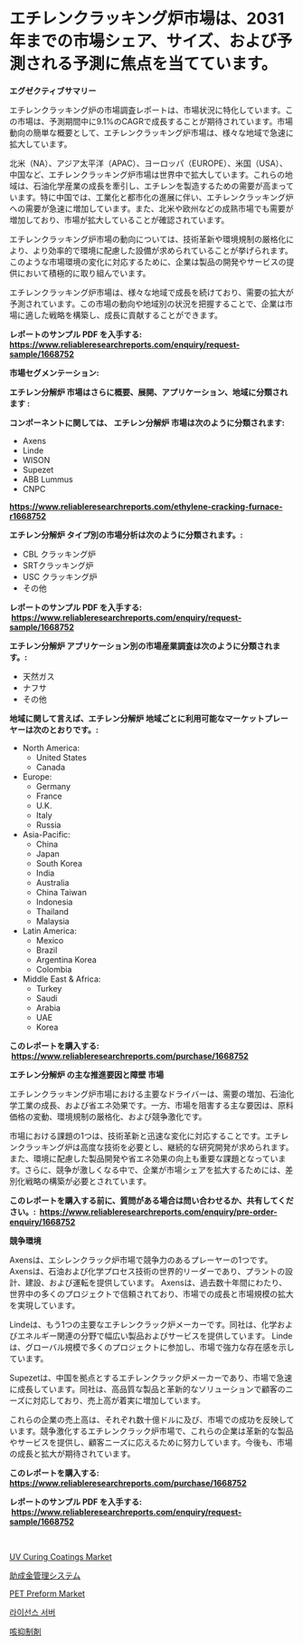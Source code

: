 <p><h1>エチレンクラッキング炉市場は、2031年までの市場シェア、サイズ、および予測される予測に焦点を当てています。</h1></p><p><strong>エグゼクティブサマリー</strong></p>
<p><p>エチレンクラッキング炉の市場調査レポートは、市場状況に特化しています。この市場は、予測期間中に9.1%のCAGRで成長することが期待されています。市場動向の簡単な概要として、エチレンクラッキング炉市場は、様々な地域で急速に拡大しています。</p><p>北米（NA）、アジア太平洋（APAC）、ヨーロッパ（EUROPE）、米国（USA）、中国など、エチレンクラッキング炉市場は世界中で拡大しています。これらの地域は、石油化学産業の成長を牽引し、エチレンを製造するための需要が高まっています。特に中国では、工業化と都市化の進展に伴い、エチレンクラッキング炉への需要が急速に増加しています。また、北米や欧州などの成熟市場でも需要が増加しており、市場が拡大していることが確認されています。</p><p>エチレンクラッキング炉市場の動向については、技術革新や環境規制の厳格化により、より効率的で環境に配慮した設備が求められていることが挙げられます。このような市場環境の変化に対応するために、企業は製品の開発やサービスの提供において積極的に取り組んでいます。</p><p>エチレンクラッキング炉市場は、様々な地域で成長を続けており、需要の拡大が予測されています。この市場の動向や地域別の状況を把握することで、企業は市場に適した戦略を構築し、成長に貢献することができます。</p></p>
<p><strong>レポートのサンプル PDF を入手する: <a href="https://www.reliableresearchreports.com/enquiry/request-sample/1668752">https://www.reliableresearchreports.com/enquiry/request-sample/1668752</a></strong></p>
<p><strong>市場セグメンテーション:</strong></p>
<p><strong> エチレン分解炉 市場はさらに概要、展開、アプリケーション、地域に分類されます :</strong></p>
<p><strong>コンポーネントに関しては、 エチレン分解炉 市場は次のように分類されます: &nbsp;</strong></p>
<p><ul><li>Axens</li><li>Linde</li><li>WISON</li><li>Supezet</li><li>ABB Lummus</li><li>CNPC</li></ul></p>
<p><strong><a href="https://www.reliableresearchreports.com/ethylene-cracking-furnace-r1668752">https://www.reliableresearchreports.com/ethylene-cracking-furnace-r1668752</a></strong></p>
<p><strong> エチレン分解炉 タイプ別の市場分析は次のように分類されます。:</strong></p>
<p><ul><li>CBL クラッキング炉</li><li>SRTクラッキング炉</li><li>USC クラッキング炉</li><li>その他</li></ul></p>
<p><strong>レポートのサンプル PDF を入手する: &nbsp;<a href="https://www.reliableresearchreports.com/enquiry/request-sample/1668752">https://www.reliableresearchreports.com/enquiry/request-sample/1668752</a></strong></p>
<p><strong> エチレン分解炉 アプリケーション別の市場産業調査は次のように分類されます。:</strong></p>
<p><ul><li>天然ガス</li><li>ナフサ</li><li>その他</li></ul></p>
<p><strong>地域に関して言えば、エチレン分解炉 地域ごとに利用可能なマーケットプレーヤーは次のとおりです。:</strong></p>
<p><ul>
    <li>
        North America:
        <ul>
            <li>United States</li>
            <li>Canada</li>
        </ul>
    </li>
    <li>
        Europe:
        <ul>
            <li>Germany</li>
            <li>France</li>
            <li>U.K.</li>
            <li>Italy</li>
            <li>Russia</li>
        </ul>
    </li>
    <li>
        Asia-Pacific:
        <ul>
            <li>China</li>
            <li>Japan</li>
            <li>South Korea</li>
            <li>India</li>
            <li>Australia</li>
            <li>China Taiwan</li>
            <li>Indonesia</li>
            <li>Thailand</li>
            <li>Malaysia</li>
        </ul>
    </li>
    <li>
        Latin America:
        <ul>
            <li>Mexico</li>
            <li>Brazil</li>
            <li>Argentina Korea</li>
            <li>Colombia</li>
        </ul>
    </li>
    <li>
        Middle East & Africa:
        <ul>
            <li>Turkey</li>
            <li>Saudi</li>
            <li>Arabia</li>
            <li>UAE</li>
            <li>Korea</li>
        </ul>
    </li>
    </ul></p>
<p><strong>このレポートを購入する: &nbsp;<a href="https://www.reliableresearchreports.com/purchase/1668752">https://www.reliableresearchreports.com/purchase/1668752</a></strong></p>
<p><strong>エチレン分解炉 の主な推進要因と障壁 市場</strong></p>
<p><p>エチレンクラッキング炉市場における主要なドライバーは、需要の増加、石油化学工業の成長、および省エネ効果です。一方、市場を阻害する主な要因は、原料価格の変動、環境規制の厳格化、および競争激化です。</p><p>市場における課題の1つは、技術革新と迅速な変化に対応することです。エチレンクラッキング炉は高度な技術を必要とし、継続的な研究開発が求められます。また、環境に配慮した製品開発や省エネ効果の向上も重要な課題となっています。さらに、競争が激しくなる中で、企業が市場シェアを拡大するためには、差別化戦略の構築が必要とされています。</p></p>
<p><strong>このレポートを購入する前に、質問がある場合は問い合わせるか、共有してください。:&nbsp; <a href="https://www.reliableresearchreports.com/enquiry/pre-order-enquiry/1668752">https://www.reliableresearchreports.com/enquiry/pre-order-enquiry/1668752</a></strong></p>
<p><strong>競争環境</strong></p>
<p><p>Axensは、エシレンクラック炉市場で競争力のあるプレーヤーの1つです。 Axensは、石油および化学プロセス技術の世界的リーダーであり、プラントの設計、建設、および運転を提供しています。 Axensは、過去数十年間にわたり、世界中の多くのプロジェクトで信頼されており、市場での成長と市場規模の拡大を実現しています。</p><p>Lindeは、もう1つの主要なエチレンクラック炉メーカーです。同社は、化学およびエネルギー関連の分野で幅広い製品およびサービスを提供しています。 Lindeは、グローバル規模で多くのプロジェクトに参加し、市場で強力な存在感を示しています。</p><p>Supezetは、中国を拠点とするエチレンクラック炉メーカーであり、市場で急速に成長しています。同社は、高品質な製品と革新的なソリューションで顧客のニーズに対応しており、売上高が着実に増加しています。</p><p>これらの企業の売上高は、それぞれ数十億ドルに及び、市場での成功を反映しています。競争激化するエチレンクラック炉市場で、これらの企業は革新的な製品やサービスを提供し、顧客ニーズに応えるために努力しています。今後も、市場の成長と拡大が期待されています。</p></p>
<p><strong>このレポートを購入する: &nbsp; <a href="https://www.reliableresearchreports.com/purchase/1668752">https://www.reliableresearchreports.com/purchase/1668752</a></strong></p>
<p><strong>レポートのサンプル PDF を入手する: &nbsp;<a href="https://www.reliableresearchreports.com/enquiry/request-sample/1668752">https://www.reliableresearchreports.com/enquiry/request-sample/1668752</a></strong><strong></strong></p>
<p>&nbsp;</p>
<p><p><a href="https://www.linkedin.com/pulse/uv-curing-coatings-market-comprehensive-report-its-share-amp-c8bce?trackingId=liTSRapH2%2BzgJYPIKTYgfw%3D%3D">UV Curing Coatings Market</a></p><p><a href="https://medium.com/@jackpeters644/%E3%82%B0%E3%83%A9%E3%83%B3%E3%83%88%E7%AE%A1%E7%90%86%E3%82%B7%E3%82%B9%E3%83%86%E3%83%A0%E5%B8%82%E5%A0%B4%E8%AA%BF%E6%9F%BB%E3%83%AC%E3%83%9D%E3%83%BC%E3%83%88-%E3%81%9D%E3%81%AE%E6%AD%B4%E5%8F%B2%E3%81%A82024%E5%B9%B4%E3%81%8B%E3%82%892031%E5%B9%B4%E3%81%BE%E3%81%A7%E3%81%AE%E4%BA%88%E6%B8%AC-602ac6b988bf">助成金管理システム</a></p><p><a href="https://www.linkedin.com/pulse/pet-preform-market-size-reflecting-forecast-till-2031-type-application-doofe?trackingId=RJoOmWMyo0i13xNA7XQStQ%3D%3D">PET Preform Market</a></p><p><a href="https://medium.com/@tarynhermanii/%EB%A9%B4%ED%97%88-%EC%84%9C%EB%B2%84-%EC%8B%9C%EC%9E%A5-%EC%9C%A0%ED%98%95-%EC%9D%91%EC%9A%A9-%EB%B0%8F-%EC%A7%80%EB%A6%AC%EC%97%90-%EC%9D%98%ED%95%9C-%ED%8F%AC%EA%B4%84%EC%A0%81%EC%9D%B8-%ED%8F%89%EA%B0%80-430121e7ec8b">라이선스 서버</a></p><p><a href="https://medium.com/@elenorkiehn/%E3%81%9B%E3%81%8D%E6%AD%A2%E3%82%81%E5%B8%82%E5%A0%B4%E3%81%AF-%E5%B8%82%E5%A0%B4%E3%82%B7%E3%82%A7%E3%82%A2-%E5%B8%82%E5%A0%B4%E5%8B%95%E5%90%91-%E3%81%8A%E3%82%88%E3%81%B3%E5%B8%82%E5%A0%B4%E6%88%90%E9%95%B7%E3%81%AB%E9%96%A2%E3%81%99%E3%82%8B%E6%83%85%E5%A0%B1%E3%82%92%E6%8F%90%E4%BE%9B%E3%81%97%E3%81%A6%E3%81%84%E3%81%BE%E3%81%99-84a5b19ccf78">咳抑制剤</a></p></p>